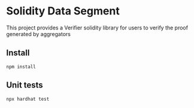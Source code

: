# Solidity Data Segment

This project provides a Verifier solidity library for users to verify the proof generated by aggregators

## Install

```shell
npm install
```

## Unit tests

```shell
npx hardhat test
```
